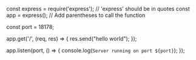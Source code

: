 const express = require('express'); // 'express' should be in quotes
const app = express(); // Add parentheses to call the function

const port = 18178;

app.get('/', (req, res) => {
    res.send("hello world");
});

app.listen(port, () => {
    console.log(`Server running on port ${port}`);
});

